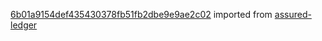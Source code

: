 [6b01a9154def435430378fb51fb2dbe9e9ae2c02](https://github.com/insolar/assured-ledger/commit/6b01a9154def435430378fb51fb2dbe9e9ae2c02) imported from [assured-ledger](https://github.com/insolar/assured-ledger)
